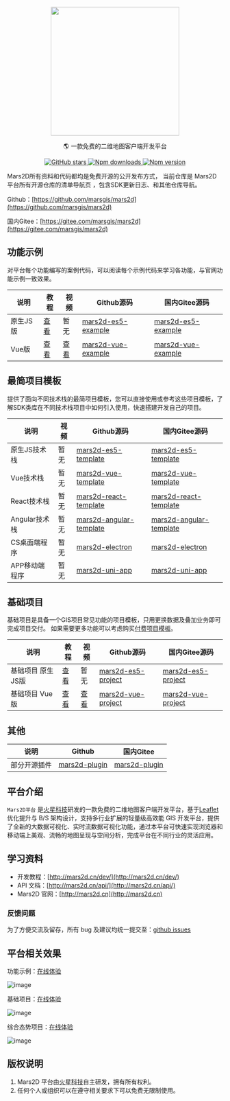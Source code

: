 <p align="center">
<img src="http://mars2d.cn/logo.png" width="300px" />
</p>

<p align="center">🌎 一款免费的二维地图客户端开发平台</p>

<p align="center">
<a target="_black" href="https://github.com/marsgis/mars2d">
<img alt="GitHub stars" src="https://img.shields.io/github/stars/marsgis/mars2d?style=flat&logo=github">
</a>
<a target="_black" href="https://www.npmjs.com/package/mars2d">
<img alt="Npm downloads" src="https://img.shields.io/npm/dt/mars2d?style=flat&logo=npm">
</a>
<a target="_black" href="https://www.npmjs.com/package/mars2d">
<img alt="Npm version" src="https://img.shields.io/npm/v/mars2d.svg?style=flat&logo=npm&label=version"/>
</a>
</p>

Mars2D所有资料和代码都均是免费开源的公开发布方式，
当前仓库是 Mars2D 平台所有开源仓库的清单导航页 ，包含SDK更新日志、和其他仓库导航。

Github：[https://github.com/marsgis/mars2d](https://github.com/marsgis/mars2d)

国内Gitee：[https://gitee.com/marsgis/mars2d](https://gitee.com/marsgis/mars2d)  

 
 ## 功能示例
 对平台每个功能编写的案例代码，可以阅读每个示例代码来学习各功能，与官网功能示例一致效果。

| 说明 | 教程  | 视频  |Github源码 | 国内Gitee源码  |    
| ----|----  | ----  | ----| ----  |
|原生JS版 | [查看](http://mars2d.cn/dev/guide/project/example-es5.html) | 暂无 | [mars2d-es5-example](https://github.com/marsgis/mars2d-es5-example) |[mars2d-es5-example](https://gitee.com/marsgis/mars2d-es5-example)  | 
|Vue版 |[查看](http://mars2d.cn/dev/guide/project/example-vue.html) |[查看](https://www.bilibili.com/video/BV1pb4y1W7NG/)| [mars2d-vue-example](https://github.com/marsgis/mars2d-vue-example) |[mars2d-vue-example](https://gitee.com/marsgis/mars2d-vue-example)  |  
 


##  最简项目模板
 提供了面向不同技术栈的最简项目模板，您可以直接使用或参考这些项目模板，了解SDK类库在不同技术栈项目中如何引入使用，快速搭建开发自己的项目。 


| 说明 | 视频  | Github源码 | 国内Gitee源码  |    
| ----| ----|----| ----  |
|原生JS技术栈 |暂无| [mars2d-es5-template](https://github.com/marsgis/mars2d-es5-template) |[mars2d-es5-template](https://gitee.com/marsgis/mars2d-es5-template)  | 
|Vue技术栈 |暂无| [mars2d-vue-template](https://github.com/marsgis/mars2d-vue-template) |[mars2d-vue-template](https://gitee.com/marsgis/mars2d-vue-template)  | 
|React技术栈 |暂无| [mars2d-react-template](https://github.com/marsgis/mars2d-react-template) |[mars2d-react-template](https://gitee.com/marsgis/mars2d-react-template)  |   
|Angular技术栈 |暂无 | [mars2d-angular-template](https://github.com/marsgis/mars2d-angular-template) |[mars2d-angular-template](https://gitee.com/marsgis/mars2d-angular-template)  |   
|CS桌面端程序 |暂无| [mars2d-electron](https://github.com/marsgis/mars2d-electron) |[mars2d-electron](https://gitee.com/marsgis/mars2d-electron)  |   
|APP移动端程序 |暂无|[mars2d-uni-app](https://github.com/marsgis/mars2d-uni-app) |[mars2d-uni-app](https://gitee.com/marsgis/mars2d-uni-app)  |   
 



## 基础项目
基础项目是具备一个GIS项目常见功能的项目模板，只用更换数据及叠加业务即可完成项目交付。
如果需要更多功能可以考虑购买[付费项目模板](http://mars2d.cn/template.html)。

|说明 |教程  |视频  | Github源码 | 国内Gitee源码  |   
|----|----  |----  | ----| ----  |
|基础项目 原生JS版 |[查看](http://mars2d.cn/dev/guide/project/jcxm-es5.html) |暂无 | [mars2d-es5-project](https://github.com/marsgis/mars2d-es5-project) |[mars2d-es5-project](https://gitee.com/marsgis/mars2d-es5-project)  |
|基础项目 Vue版|[查看](http://mars2d.cn/dev/guide/project/jcxm-vue.html) |[查看](https://www.bilibili.com/video/BV1DR4y1G75T/)| [mars2d-vue-project](https://github.com/marsgis/mars2d-vue-project) |[mars2d-vue-project](https://gitee.com/marsgis/mars2d-vue-project)  |  


 



## 其他

|说明 | Github | 国内Gitee  |  
|----|----  | ----| 
|部分开源插件 | [mars2d-plugin](https://github.com/marsgis/mars2d-plugin) |[mars2d-plugin](https://gitee.com/marsgis/mars2d-plugin)  | 

## 平台介绍

`Mars2D平台` 是[火星科技](http://marsgis.cn/)研发的一款免费的二维地图客户端开发平台，基于[Leaflet](http://leafletjs.com/)优化提升与 B/S 架构设计，支持多行业扩展的轻量级高效能 GIS 开发平台，提供了全新的大数据可视化、实时流数据可视化功能，通过本平台可快速实现浏览器和移动端上美观、流畅的地图呈现与空间分析，完成平台在不同行业的灵活应用。

## 学习资料

- 开发教程：[http://mars2d.cn/dev/](http://mars2d.cn/dev/)
- API 文档：[http://mars2d.cn/api/](http://mars2d.cn/api/)
- Mars2D 官网：[http://mars2d.cn](http://mars2d.cn)

### 反馈问题

为了方便交流及留存，所有 bug 及建议均统一提交至：[github issues](https://github.com/marsgis/mars2d/issues)

## 平台相关效果

功能示例：[在线体验](http://mars2d.cn/example)
 
 ![image](http://marsgis.cn/img/project/mars2d-doc/example1.jpg)

基础项目：[在线体验](http://mars2d.cn/project/vue/jcxm.html)
 
 ![image](http://marsgis.cn/img/project/mars2d-vue-project-jcxm/1.jpg)

综合态势项目：[在线体验](http://mars2d.cn/project/vue/index.html)

 ![image](http://marsgis.cn/img/project/mars2d-vue-project-zhts/1.jpg)

## 版权说明

1. Mars2D 平台由[火星科技](http://marsgis.cn/)自主研发，拥有所有权利。
2. 任何个人或组织可以在遵守相关要求下可以免费无限制使用。
